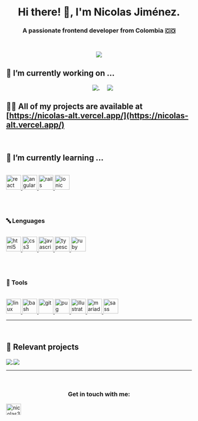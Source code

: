 <h1 align="center">Hi there! 👋, I'm Nicolas Jiménez.</h1>
<h3 align="center">A passionate frontend developer from Colombia 🇨🇴</h3>
<br />

<p align="center">
    <a href="https://github.com/anuraghazra/github-readme-stats" style="margin: 50px">
        <img src="https://github-readme-stats.vercel.app/api/top-langs/?username=Nicolas-alt&layout=compact" />
    </a>
</p>

## 🔭 I’m currently working on ...

<p align="center">
    <a href="https://github.com/Nicolas-alt/AppWeather" style="margin: 20px;">
        <img align="center" src="https://github-readme-stats.vercel.app/api/pin/?username=Nicolas-alt&repo=AppWeather" />
    </a>
    <a href="https://github.com/DanielPaezb/LogBook">
        <img align="center" src="https://github-readme-stats.vercel.app/api/pin/?username=DanielPaezb&repo=LogBook" />
    </a>
</p>

## 👨‍💻 All of my projects are available at [https://nicolas-alt.vercel.app/](https://nicolas-alt.vercel.app/)

<br />

##  🌱 I’m currently learning ...

<p align="left">
<br />
   <a href="https://reactjs.org/" target="_blank"> 
    <img src="https://devicons.github.io/devicon/devicon.git/icons/react/react-original-wordmark.svg" alt="react"width="40" height="40"/> 
   </a> 

   <a href="https://angular.io" target="_blank"> 
    <img src="https://devicons.github.io/devicon/devicon.git/icons/angularjs/angularjs-original.svg" alt="angularjs" width="40" height="40"/> 
    </a>

   <a href="https://rubyonrails.org" target="_blank">
    <img src="https://devicons.github.io/devicon/devicon.git/icons/rails/rails-original-wordmark.svg" alt="rails" width="40" height="40"/>
   </a>

   <a href="https://ionicframework.com" target="_blank">
        <img src="https://upload.wikimedia.org/wikipedia/commons/d/d1/Ionic_Logo.svg" alt="ionic" width="40" height="40"/> 
    </a>

</p>
<br />
<br />

<h3 align="left">🔤 Lenguages</h3>
<p align="left"> 
<br />
<!-- html -->
 <a href="https://www.w3.org/html/" target="_blank">
  <img src="https://devicons.github.io/devicon/devicon.git/icons/html5/html5-original-wordmark.svg" alt="html5" width="40" height="40"/> 
 </a>

<!-- css  -->
 <a href="https://www.w3schools.com/css/" target="_blank">
    <img src="https://devicons.github.io/devicon/devicon.git/icons/css3/css3-original-wordmark.svg" alt="css3" width="40" height="40"/> 
</a> 

<!-- Js -->
<a href="https://developer.mozilla.org/en-US/docs/Web/JavaScript" target="_blank"> 
    <img src="https://devicons.github.io/devicon/devicon.git/icons/javascript/javascript-original.svg" alt="javascript" width="40" height="40"/> 
</a>

<!-- Ts -->
<a href="https://www.typescriptlang.org/" target="_blank">
    <img src="https://devicons.github.io/devicon/devicon.git/icons/typescript/typescript-original.svg" alt="typescript" width="40" height="40"/>
</a> 

<!-- Ruby -->
<a href="https://www.ruby-lang.org/en/" target="_blank"> 
    <img src="https://devicons.github.io/devicon/devicon.git/icons/ruby/ruby-original-wordmark.svg" alt="ruby" width="40" height="40"/>
</a>
</p>
<br />
<br />

<!-- Tools zone  -->
<h3 align="left">🔨 Tools</h3>
<p align="left"> 
<br />

<!-- Linux -->
<a href="https://www.linux.org/" target="_blank">
    <img src="https://devicons.github.io/devicon/devicon.git/icons/linux/linux-original.svg" alt="linux" width="40" height="40"/>
</a>

<!-- Bash -->
<a href="https://www.gnu.org/software/bash/" target="_blank"> 
    <img src="https://www.vectorlogo.zone/logos/gnu_bash/gnu_bash-icon.svg" alt="bash" width="40" height="40"/> 
</a>

<!-- git -->
<a href="https://git-scm.com/" target="_blank">
    <img src="https://www.vectorlogo.zone/logos/git-scm/git-scm-icon.svg" alt="git" width="40" height="40"/> 
</a

<!-- Pug -->
<a href="https://pugjs.org" target="_blank"> 
    <img src="https://cdn.worldvectorlogo.com/logos/pug.svg" alt="pug" width="40" height="40"/>
</a>

<!-- Ilustrator -->
<a href="https://www.adobe.com/in/products/illustrator.html" target="_blank"> 
    <img src="https://www.vectorlogo.zone/logos/adobe_illustrator/adobe_illustrator-icon.svg" alt="illustrator" width="40" height="40"/> 
</a>

<!-- Mariadb -->
   <a href="https://mariadb.org/" target="_blank"> 
    <img src="https://www.vectorlogo.zone/logos/mariadb/mariadb-icon.svg" alt="mariadb" width="40" height="40"/> 
   </a> 

<!-- Sass -->
   <a href="https://sass-lang.com" target="_blank"> 
    <img src="https://devicons.github.io/devicon/devicon.git/icons/sass/sass-original.svg" alt="sass" width="40" height="40"/>
   </a> 
</p>
<hr />
<br />

## 🤩 Relevant projects

<a href="https://github.com/DanielPaezb/LogBook">
  <img align="center" src="https://github-readme-stats.vercel.app/api/pin/?username=Nicolas-alt&repo=room-home-challenge" />
</a>
<a href="https://github.com/Nicolas-alt/unsplashGallery">
  <img align="center" src="https://github-readme-stats.vercel.app/api/pin/?username=Nicolas-alt&repo=unsplashGallery" />
</a>

<hr />
<br />

<!-- Connect -->
<p align="center">
    <h3 align="center">Get in touch with me:</h3>
    <a align="center" href="https://twitter.com/nicolas35103573" target="blank">
        <img align="center" src="https://cdn.jsdelivr.net/npm/simple-icons@3.0.1/icons/twitter.svg" alt="nicolas35103573" height="30" width="40" />
    </a>
</p>
